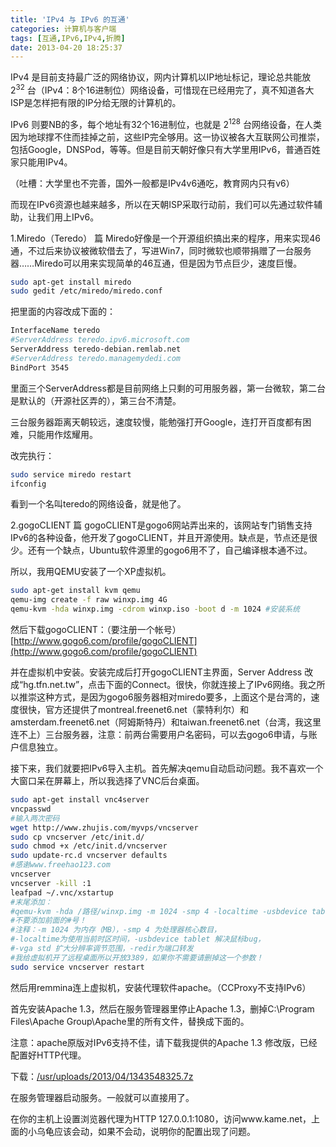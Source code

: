 ```yaml
---
title: 'IPv4 与 IPv6 的互通'
categories: 计算机与客户端
tags: [互通,IPv6,IPv4,折腾]
date: 2013-04-20 18:25:37
---
```

IPv4 是目前支持最广泛的网络协议，网内计算机以IP地址标记，理论总共能放 $2^{32}$ 台（IPv4：8个16进制位）网络设备，可惜现在已经用完了，真不知道各大ISP是怎样把有限的IP分给无限的计算机的。

IPv6 则要NB的多，每个地址有32个16进制位，也就是 $2^{128}$ 台网络设备，在人类因为地球撑不住而挂掉之前，这些IP完全够用。这一协议被各大互联网公司推崇，包括Google，DNSPod，等等。但是目前天朝好像只有大学里用IPv6，普通百姓家只能用IPv4。

（吐槽：大学里也不完善，国外一般都是IPv4v6通吃，教育网内只有v6）

而现在IPv6资源也越来越多，所以在天朝ISP采取行动前，我们可以先通过软件辅助，让我们用上IPv6。

1.Miredo（Teredo） 篇
Miredo好像是一个开源组织搞出来的程序，用来实现46通，不过后来协议被微软借去了，写进Win7，同时微软也顺带捐赠了一台服务器……Miredo可以用来实现简单的46互通，但是因为节点巨少，速度巨慢。

```bash
sudo apt-get install miredo
sudo gedit /etc/miredo/miredo.conf
```

把里面的内容改成下面的：

```bash
InterfaceName teredo
#ServerAddress teredo.ipv6.microsoft.com
ServerAddress teredo-debian.remlab.net
#ServerAddress teredo.managemydedi.com
BindPort 3545
```

里面三个ServerAddress都是目前网络上只剩的可用服务器，第一台微软，第二台是默认的（开源社区弄的），第三台不清楚。

三台服务器距离天朝较远，速度较慢，能勉强打开Google，连打开百度都有困难，只能用作炫耀用。

改完执行：

```bash
sudo service miredo restart
ifconfig
```

看到一个名叫teredo的网络设备，就是他了。

2.gogoCLIENT 篇
gogoCLIENT是gogo6网站弄出来的，该网站专门销售支持IPv6的各种设备，他开发了gogoCLIENT，并且开源使用。缺点是，节点还是很少。还有一个缺点，Ubuntu软件源里的gogo6用不了，自己编译根本通不过。

所以，我用QEMU安装了一个XP虚拟机。

```bash
sudo apt-get install kvm qemu
qemu-img create -f raw winxp.img 4G
qemu-kvm -hda winxp.img -cdrom winxp.iso -boot d -m 1024 #安装系统
```

然后下载gogoCLIENT：（要注册一个帐号）[http://www.gogo6.com/profile/gogoCLIENT](http://www.gogo6.com/profile/gogoCLIENT)

并在虚拟机中安装。安装完成后打开gogoCLIENT主界面，Server Address 改成“hg.tfn.net.tw”，点击下面的Connect。很快，你就连接上了IPv6网络。我之所以推崇这种方式，是因为gogo6服务器相对miredo要多，上面这个是台湾的，速度很快，官方还提供了montreal.freenet6.net（蒙特利尔）和amsterdam.freenet6.net（阿姆斯特丹）和taiwan.freenet6.net（台湾，我这里连不上）三台服务器，注意：前两台需要用户名密码，可以去gogo6申请，与账户信息独立。

接下来，我们就要把IPv6导入主机。首先解决qemu自动启动问题。我不喜欢一个大窗口呆在屏幕上，所以我选择了VNC后台桌面。

```bash
sudo apt-get install vnc4server
vncpasswd
#输入两次密码
wget http://www.zhujis.com/myvps/vncserver
sudo cp vncserver /etc/init.d/
sudo chmod +x /etc/init.d/vncserver
sudo update-rc.d vncserver defaults
#感谢www.freehao123.com
vncserver
vncserver -kill :1
leafpad ~/.vnc/xstartup
#末尾添加：
#qemu-kvm -hda /路径/winxp.img -m 1024 -smp 4 -localtime -usbdevice tablet -vga std -redir tcp:3389::3389 -redir tcp:1080::1080 &
#不要添加前面的#号！
#注释：-m 1024 为内存（MB），-smp 4 为处理器核心数目，
#-localtime为使用当前时区时间，-usbdevice tablet 解决鼠标bug，
#-vga std 扩大分辨率调节范围，-redir为端口转发
#我给虚拟机开了远程桌面所以开放3389，如果你不需要请删掉这一个参数！
sudo service vncserver restart
```

然后用remmina连上虚拟机，安装代理软件apache。（CCProxy不支持IPv6）

首先安装Apache 1.3，然后在服务管理器里停止Apache 1.3，删掉C:\Program Files\Apache Group\Apache里的所有文件，替换成下面的。

注意：apache原版对IPv6支持不佳，请下载我提供的Apache 1.3 修改版，已经配置好HTTP代理。

下载：[/usr/uploads/2013/04/1343548325.7z](../../../../usr/uploads/2013/04/1343548325.7z)

在服务管理器启动服务。一般就可以直接用了。

在你的主机上设置浏览器代理为HTTP 127.0.0.1:1080，访问www.kame.net，上面的小乌龟应该会动，如果不会动，说明你的配置出现了问题。
